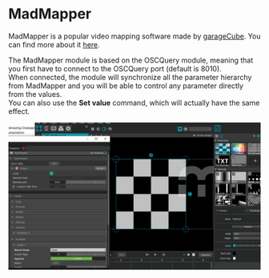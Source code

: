 # MadMapper

MadMapper is a popular video mapping software made by [garageCube](https://www.garagecube.com/). You can find more about it [here](https://madmapper.com/).

The MadMapper module is based on the OSCQuery module, meaning that you first have to connect to the OSCQuery port \(default is 8010\).  
When connected, the module will synchronize all the parameter hierarchy from MadMapper and you will be able to control any parameter directly from the values.  
You can also use the **Set value** command, which will actually have the same effect.

![Changing a parameter&apos;s value inside the &quot;Values&quot; container will automatically send the OSC message.](../../.gitbook/assets/madmapper.gif)

